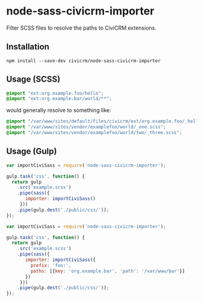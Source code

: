 # node-sass-civicrm-importer

Filter SCSS files to resolve the paths to CiviCRM extensions.


## Installation

```
npm install --save-dev civicrm/node-sass-civicrm-importer
```


## Usage (SCSS)

```scss
@import "ext:org.example.foo/hello";
@import "ext:org.example.bar/world/**";
```

would generally resolve to something like:

```scss
@import "/var/www/sites/default/files/civicrm/ext/org.example.foo/_hello.scss";
@import "/var/www/sites/vendor/examplefoo/world/_one.scss";
@import "/var/www/sites/vendor/examplefoo/world/two/_three.scss";
```

## Usage (Gulp)

```js
var importCiviSass = require('node-sass-civicrm-importer');

gulp.task('css', function() {
  return gulp
    .src('example.scss')
    .pipe(sass({
       importer: importCiviSass()
     }))
    .pipe(gulp.dest('./public/css/'));
});
```


```js
var importCiviSass = require('node-sass-civicrm-importer');

gulp.task('css', function() {
  return gulp
    .src('example.scss')
    .pipe(sass({
       importer: importCiviSass({
         prefix: 'foo:',
         paths: [{key: 'org.example.bar', 'path': '/var/www/bar'}]
       })
     }))
    .pipe(gulp.dest('./public/css/'));
});
```
